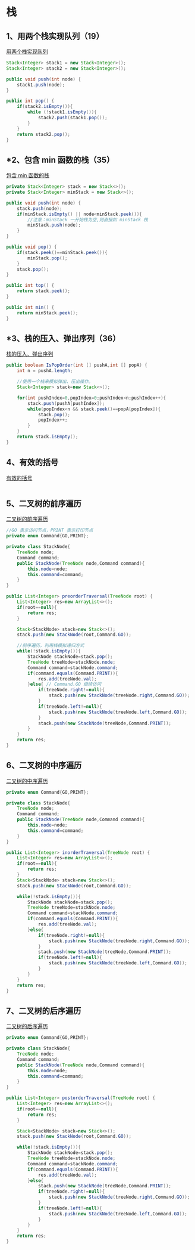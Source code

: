# 栈

## 1、用两个栈实现队列（19）

[用两个栈实现队列](https://www.nowcoder.com/practice/54275ddae22f475981afa2244dd448c6?tpId=13&tqId=11158&tPage=1&rp=1&ru=/ta/coding-interviews&qru=/ta/coding-interviews/question-ranking)

```java
Stack<Integer> stack1 = new Stack<Integer>();
Stack<Integer> stack2 = new Stack<Integer>();

public void push(int node) {
    stack1.push(node);
}

public int pop() {
    if(stack2.isEmpty()){
        while (!stack1.isEmpty()){
            stack2.push(stack1.pop());
        }
    }
    return stack2.pop();
}
```



## *2、包含 min 函数的栈（35）

[包含 min 函数的栈](https://www.nowcoder.com/practice/4c776177d2c04c2494f2555c9fcc1e49?tpId=13&tqId=11173&tPage=1&rp=1&ru=/ta/coding-interviews&qru=/ta/coding-interviews/question-ranking)

```java
private Stack<Integer> stack = new Stack<>();
private Stack<Integer> minStack = new Stack<>();

public void push(int node) {
    stack.push(node);
    if(minStack.isEmpty() || node<minStack.peek()){ 
        //注意：minStack 一开始栈为空,则直接如 minStack 栈
        minStack.push(node);
    }
}

public void pop() {
    if(stack.peek()==minStack.peek()){
        minStack.pop();
    }
    stack.pop();
}

public int top() {
    return stack.peek();
}

public int min() {
    return minStack.peek();
}
```



## *3、栈的压入、弹出序列（36）

[栈的压入、弹出序列](https://www.nowcoder.com/practice/d77d11405cc7470d82554cb392585106?tpId=13&tqId=11174&tPage=1&rp=1&ru=/ta/coding-interviews&qru=/ta/coding-interviews/question-ranking)

```java
public boolean IsPopOrder(int [] pushA,int [] popA) {
    int n = pushA.length;

    //使用一个栈来模拟弹出、压出操作。
    Stack<Integer> stack=new Stack<>();

    for(int pushIndex=0,popIndex=0;pushIndex<n;pushIndex++){
        stack.push(pushA[pushIndex]);
        while(popIndex<n && stack.peek()==popA[popIndex]){
            stack.pop();
            popIndex++;
        }
    }
    return stack.isEmpty();
}
```



## 4、有效的括号

[有效的括号](https://leetcode-cn.com/problems/valid-parentheses/)

```java

```



## 5、二叉树的前序遍历

[二叉树的前序遍历](https://leetcode-cn.com/problems/binary-tree-preorder-traversal/)

```java
//GO 表示访问节点，PRINT 表示打印节点
private enum Command{GO,PRINT};

private class StackNode{
    TreeNode node;
    Command command;
    public StackNode(TreeNode node,Command command){
        this.node=node;
        this.command=command;
    }
}

public List<Integer> preorderTraversal(TreeNode root) {
    List<Integer> res=new ArrayList<>();
    if(root==null){
        return res;
    }

    Stack<StackNode> stack=new Stack<>();
    stack.push(new StackNode(root,Command.GO));

    //前序遍历，利用栈模拟递归方式
    while(!stack.isEmpty()){
        StackNode stackNode=stack.pop();
        TreeNode treeNode=stackNode.node;
        Command command=stackNode.command;
        if(command.equals(Command.PRINT)){
            res.add(treeNode.val);
        }else{ // Command.GO 继续访问
            if(treeNode.right!=null){
                stack.push(new StackNode(treeNode.right,Command.GO));
            }
            if(treeNode.left!=null){
                stack.push(new StackNode(treeNode.left,Command.GO));
            }
            stack.push(new StackNode(treeNode,Command.PRINT));
        }
    }
    return res;
}
```



## 6、二叉树的中序遍历

[二叉树的中序遍历](https://leetcode-cn.com/problems/binary-tree-inorder-traversal/)

```java
private enum Command{GO,PRINT};

private class StackNode{
    TreeNode node;
    Command command;
    public StackNode(TreeNode node,Command command){
        this.node=node;
        this.command=command;
    }
}

public List<Integer> inorderTraversal(TreeNode root) {
    List<Integer> res=new ArrayList<>();
    if(root==null){
        return res;
    }
    Stack<StackNode> stack=new Stack<>();
    stack.push(new StackNode(root,Command.GO));

    while(!stack.isEmpty()){
        StackNode stackNode=stack.pop();
        TreeNode treeNode=stackNode.node;
        Command command=stackNode.command;
        if(command.equals(Command.PRINT)){
            res.add(treeNode.val);
        }else{
            if(treeNode.right!=null){
                stack.push(new StackNode(treeNode.right,Command.GO));
            }
            stack.push(new StackNode(treeNode,Command.PRINT));
            if(treeNode.left!=null){
                stack.push(new StackNode(treeNode.left,Command.GO));
            }
        }
    }
    return res;
}
```



## 7、二叉树的后序遍历

[ 二叉树的后序遍历](https://leetcode-cn.com/problems/binary-tree-postorder-traversal/)

```JAVA
private enum Command{GO,PRINT};

private class StackNode{
    TreeNode node;
    Command command;
    public StackNode(TreeNode node,Command command){
        this.node=node;
        this.command=command;
    }
}

public List<Integer> postorderTraversal(TreeNode root) {
    List<Integer> res=new ArrayList<>();
    if(root==null){
        return res;
    }

    Stack<StackNode> stack=new Stack<>();
    stack.push(new StackNode(root,Command.GO));

    while(!stack.isEmpty()){
        StackNode stackNode=stack.pop();
        TreeNode treeNode=stackNode.node;
        Command command=stackNode.command;
        if(command.equals(Command.PRINT)){
            res.add(treeNode.val);
        }else{
            stack.push(new StackNode(treeNode,Command.PRINT));
            if(treeNode.right!=null){
                stack.push(new StackNode(treeNode.right,Command.GO));
            }
            if(treeNode.left!=null){
                stack.push(new StackNode(treeNode.left,Command.GO));
            }
        }
    }
    return res;
}
```

